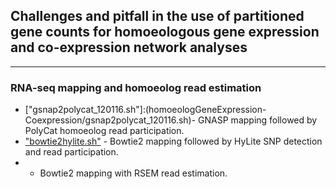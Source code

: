 ## Challenges and pitfall in the use of partitioned gene counts for homoeologous gene expression and co-expression network analyses
---

### RNA-seq mapping and homoeolog read estimation
* ["gsnap2polycat_120116.sh"]:(homoeologGeneExpression-Coexpression/gsnap2polycat_120116.sh)- GNASP mapping followed by PolyCat homoeolog read participation.
* ["bowtie2hylite.sh"](bowtie2hylite.sh) - Bowtie2 mapping followed by HyLite SNP detection and read participation.
* - Bowtie2 mapping with RSEM read estimation.
